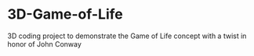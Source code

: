 # 3D-Game-of-Life
3D coding project to demonstrate the Game of Life concept with a twist in honor of John Conway

